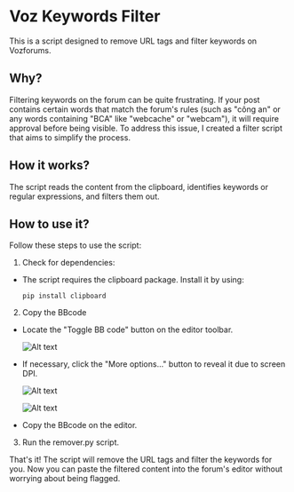 # Voz Keywords Filter
This is a script designed to remove URL tags and filter keywords on Vozforums.

## Why?
Filtering keywords on the forum can be quite frustrating. If your post contains certain words that match the forum's rules (such as "công an" or any words containing "BCA" like "webcache" or "webcam"), it will require approval before being visible. To address this issue, I created a filter script that aims to simplify the process.

## How it works?
The script reads the content from the clipboard, identifies keywords or regular expressions, and filters them out.

## How to use it?
Follow these steps to use the script:

1. Check for dependencies:

- The script requires the clipboard package. Install it by using:

  ```pip install clipboard```

2. Copy the BBcode

- Locate the "Toggle BB code" button on the editor toolbar.

  ![Alt text](img/toggle_bbcode1.png)

- If necessary, click the "More options..." button to reveal it due to screen DPI.

  ![Alt text](img/more_options.png)

  ![Alt text](img/toggle_bbcode2.png)

- Copy the BBcode on the editor.

3. Run the remover.py script.

That's it! The script will remove the URL tags and filter the keywords for you. Now you can paste the filtered content into the forum's editor without worrying about being flagged.
